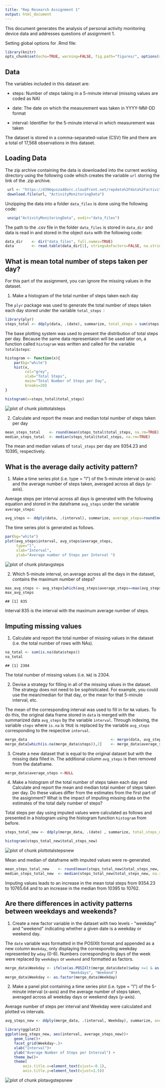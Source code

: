 ```yaml
---
title: "Rep Research Assignment 1"
output: html_document
---
```

This document generates the analysis of personal activity monitoring device data and addresses questions of assignment 1. 

Setting global options for .Rmd file:


```r
library(knitr)
opts_chunk$set(echo=TRUE, warning=FALSE, fig.path="figures/", options(scipen=10))
```

## Data
The variables included in this dataset are:

- steps: Number of steps taking in a 5-minute interval (missing values are coded as NA)

- date: The date on which the measurement was taken in YYYY-MM-DD format

- interval: Identifier for the 5-minute interval in which measurement was taken

The dataset is stored in a comma-separated-value (CSV) file and there are a total of 17,568 observations in this dataset.

## Loading Data
The zip archive containing the data is downloaded into the current working directory using the following code which creates the variable `url` storing the link of the .zip archive.


```r
 url <- "https://d396qusza40orc.cloudfront.net/repdata%2Fdata%2Factivity.zip"
 download.file(url, "ActivityMonitoringData")
```

Unzipping the data into a folder `data_files` is done using the following code:

```r
 unzip("ActivityMonitoringData", exdir="data_files")
```

The path to the .csv file in the folder `data_files` is stored in `data_dir` and data is read in and stored in the object `data`  with the following code:


```r
data_dir    <- dir("data_files", full.names=TRUE)
data        <- read.table(data_dir[1], stringsAsFactors=FALSE, na.strings="NA",sep=",", header=TRUE)
```


## What is mean total number of steps taken per day?
For this part of the assignment, you can ignore the missing values in the dataset.

1. Make a histogram of the total number of steps taken each day


The `plyr` package was used to generate the total number of steps taken each day stored under the variable `total_steps
`:

```r
library(plyr)
steps_total <- ddply(data, .(date), summarize, total_steps = sum(steps, na.rm=TRUE))
```

The base plotting system was used to present the distribution of total steps per day. Because the same data representaion will be used later on, a function called `histogram` was written and called for the variable `total$steps`:



```r
histogram <- function(x){
    par(bg="white")
    hist(x, 
         col="grey",
         xlab="Total Steps",
         main="Total Number of Steps per Day",
         breaks=20)
}

histogram(x=steps_total$total_steps)
```

![plot of chunk plottotalsteps](figures/plottotalsteps.png) 

2. Calculate and report the mean and median total number of steps taken per day

```r
mean_steps_total    <- round(mean(steps_total$total_steps, na.rm=TRUE),2)
median_steps_total  <- median(steps_total$total_steps, na.rm=TRUE)
```
The mean and median values of `total_steps` per day are 9354.23 and 10395, respectively.

## What is the average daily activity pattern?

1. Make a time series plot (i.e. type = "l") of the 5-minute interval (x-axis) and the average number of steps taken, averaged across all days (y-axis).

Average steps per interval across all days is generated with the following equation and stored in the dataframe `avg_steps` under the variable `average_steps`:



```r
avg_steps <- ddply(data, .(interval), summarize, average_steps=round(mean(steps, na.rm=TRUE)),2)
```

The time series plot is generated as follows.

```r
par(bg="white")
plot(avg_steps$interval, avg_steps$average_steps, 
     type="l",
     xlab="Interval",
     ylab="Average number of Steps per Interval ")
```

![plot of chunk plotavgsteps](figures/plotavgsteps.png) 

2. Which 5-minute interval, on average across all the days in the dataset, contains the maximum number of steps?

```r
max_avg_steps <- avg_steps[which(avg_steps$average_steps==max(avg_steps$average_steps)),1]
max_avg_steps
```

```
## [1] 835
```

Interval 835 is the interval with the maximum average number of steps.

## Imputing missing values

1. Calculate and report the total number of missing values in the dataset (i.e. the total number of rows with NAs).

```r
na_total <- sum(is.na(data$steps))
na_total
```

```
## [1] 2304
```

The total number of missing values (i.e. `NA`) is 2304.

2. Devise a strategy for filling in all of the missing values in the dataset. The strategy does not need to be sophisticated. For example, you could use the mean/median for that day, or the mean for that 5-minute interval, etc.

The mean of the corresponding interval was used to fill in for `NA` values. To do this, the original data frame stored in `data` is merged with the summarized data `avg_steps` by the variable `interval`. Through indexing, the variable `steps` where `is.na` is `TRUE` is replaced by the variable `avg_steps` corresponding to the respective `interval`.


```r
merge_data                                      <- merge(data, avg_steps)
merge_data[which(is.na(merge_data$steps)),2]    <- merge_data$average_step[which(is.na(merge_data$steps))]
```

3. Create a new dataset that is equal to the original dataset but with the missing data filled in.
The additional column `avg_steps` is then removed from the dataframe.

```r
merge_data$average_steps <-NULL
```

4. Make a histogram of the total number of steps taken each day and Calculate and report the mean and median total number of steps taken per day. Do these values differ from the estimates from the first part of the assignment? What is the impact of imputing missing data on the estimates of the total daily number of steps?

Total steps per day using imputed values were calculated as follows and presented in a histogram using the histogram function `histogram` from before.


```r
steps_total_new <- ddply(merge_data, .(date) , summarize, total_steps_new=sum(steps))
```


```r
histogram(steps_total_new$total_steps_new)
```

![plot of chunk plottotalstepsnew](figures/plottotalstepsnew.png) 


Mean and median of dataframe with imputed values were re-generated.

```r
mean_steps_total_new    <- round(mean(steps_total_new$total_steps_new, na.rm=TRUE),2)
median_steps_total_new  <- median(steps_total_new$total_steps_new, na.rm=TRUE)
```

Imputing values leads to an increase in the mean total steps from 9354.23 to 10765.64 and to an increase in the median from 10395 to 10762.

## Are there differences in activity patterns between weekdays and weekends?
1. Create a new factor variable in the dataset with two levels - "weekday" and "weekend" indicating whether a given date is a weekday or weekend day.

The `date` variable was formatted in the POSIXlt format and appended as a new column `Weekday`, only displaying the corresponding weekday represented by `wday` (0-6). Numbers corresponding to days of the week were replaced by `weekdays` or `weekend` and formatted as  factors. 


```r
merge_data$Weekday <- ifelse(as.POSIXlt(merge_data$date)$wday >=1 & as.POSIXlt(merge_data$date)$wday<=5, 
                             "Weekdays", "Weekend")
merge_data$Weekday <- as.factor(merge_data$Weekday)
```


2. Make a panel plot containing a time series plot (i.e. type = "l") of the 5-minute interval (x-axis) and the average number of steps taken, averaged across all weekday days or weekend days (y-axis).

Average number of steps   per interval and Weekday were calculated and plotted vs  intervals. 

```r
avg_steps_new <- ddply(merge_data, .(interval, Weekday), summarize, average_steps_new=round(mean(steps),2))

library(ggplot2)
ggplot(avg_steps_new, aes(interval, average_steps_new))+
    geom_line()+
    facet_grid(Weekday~.)+
    xlab("Interval")+
    ylab("Average Number of Steps per Interval") +
    theme_bw()+
    theme(
        axis.title.x=element_text(vjust=-0.1),
        axis.title.y=element_text(vjust=1.5))
```

![plot of chunk plotavgstepsnew](figures/plotavgstepsnew.png) 

